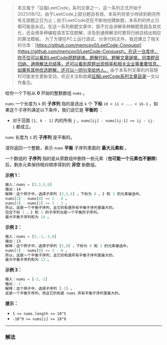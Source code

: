 > 本文属于「征服LeetCode」系列文章之一，这一系列正式开始于2021/08/12。由于LeetCode上部分题目有锁，本系列将至少持续到刷完所有无锁题之日为止；由于LeetCode还在不断地创建新题，本系列的终止日期可能是永远。在这一系列刷题文章中，我不仅会讲解多种解题思路及其优化，还会用多种编程语言实现题解，涉及到通用解法时更将归纳总结出相应的算法模板。
> <b></b>
> 为了方便在PC上运行调试、分享代码文件，我还建立了相关的仓库：[https://github.com/memcpy0/LeetCode-Conquest](https://github.com/memcpy0/LeetCode-Conquest)。在这一仓库中，你不仅可以看到LeetCode原题链接、题解代码、题解文章链接、同类题目归纳、通用解法总结等，还可以看到原题出现频率和相关企业等重要信息。如果有其他优选题解，还可以一同分享给他人。
> <b></b>
> 由于本系列文章的内容随时可能发生更新变动，欢迎关注和收藏[征服LeetCode系列文章目录](https://memcpy0.blog.csdn.net/article/details/119656559)一文以作备忘。

给你一个下标从 **0** 开始的整数数组 `nums` 。

`nums` 一个长度为 `k` 的 **子序列** 指的是选出 `k` 个 **下标** `i0 < i1 < ... < ik-1` ，如果这个子序列满足以下条件，我们说它是 **平衡的** ：
- 对于范围 `[1, k - 1]` 内的所有 `j` ，`nums[ij] - nums[ij-1] >= ij - ij-1` 都成立。

`nums` 长度为 `1` 的 **子序列** 是平衡的。

请你返回一个整数，表示 `nums` **平衡** 子序列里面的 **最大元素和** 。

一个数组的 **子序列** 指的是从原数组中删除一些元素（**也可能一个元素也不删除**）后，剩余元素保持相对顺序得到的 **非空** 新数组。

**示例 1：**
```js
输入：nums = [3,3,5,6]
输出：14
解释：这个例子中，选择子序列 [3,5,6] ，下标为 0 ，2 和 3 的元素被选中。
nums[2] - nums[0] >= 2 - 0 。
nums[3] - nums[2] >= 3 - 2 。
所以，这是一个平衡子序列，且它的和是所有平衡子序列里最大的。
包含下标 1 ，2 和 3 的子序列也是一个平衡的子序列。
最大平衡子序列和为 14 。
```
**示例 2：**
```js
输入：nums = [5,-1,-3,8]
输出：13
解释：这个例子中，选择子序列 [5,8] ，下标为 0 和 3 的元素被选中。
nums[3] - nums[0] >= 3 - 0 。
所以，这是一个平衡子序列，且它的和是所有平衡子序列里最大的。
最大平衡子序列和为 13 。
```
**示例 3：**
```js
输入：nums = [-2,-1]
输出：-1
解释：这个例子中，选择子序列 [-1] 。
这是一个平衡子序列，而且它的和是 nums 所有平衡子序列里最大的。
```
**提示：**
- `1 <= nums.length <= 10^5`
- `-10^9 <= nums[i] <= 10^9`

---
### 解法 
